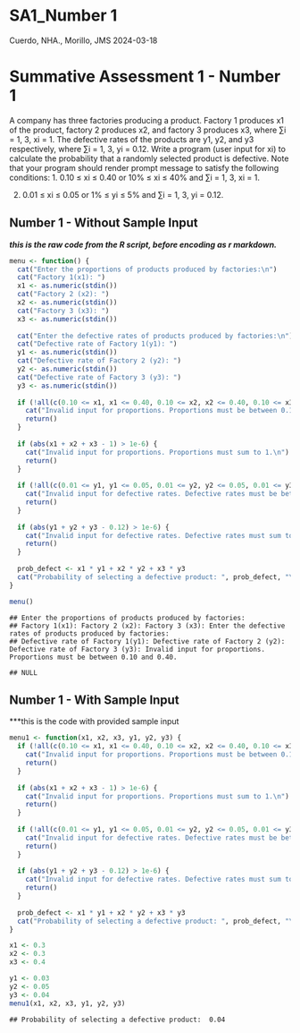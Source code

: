 SA1_Number 1
================
Cuerdo, NHA., Morillo, JMS
2024-03-18

# Summative Assessment 1 - Number 1

A company has three factories producing a product. Factory 1 produces x1
of the product, factory 2 produces x2, and factory 3 produces x3, where
∑i = 1, 3, xi = 1. The defective rates of the products are y1, y2, and
y3 respectively, where ∑i = 1, 3, yi = 0.12. Write a program (user input
for xi) to calculate the probability that a randomly selected product is
defective. Note that your program should render prompt message to
satisfy the following conditions: 1. 0.10 ≤ xi ≤ 0.40 or 10% ≤ xi ≤ 40%
and ∑i = 1, 3, xi = 1.

2.  0.01 ≤ xi ≤ 0.05 or 1% ≤ yi ≤ 5% and ∑i = 1, 3, yi = 0.12.

## Number 1 - Without Sample Input

***this is the raw code from the R script, before encoding as r
markdown.***

``` r
menu <- function() {
  cat("Enter the proportions of products produced by factories:\n")
  cat("Factory 1(x1): ")
  x1 <- as.numeric(stdin())
  cat("Factory 2 (x2): ")
  x2 <- as.numeric(stdin())
  cat("Factory 3 (x3): ")
  x3 <- as.numeric(stdin())
  
  cat("Enter the defective rates of products produced by factories:\n")
  cat("Defective rate of Factory 1(y1): ")
  y1 <- as.numeric(stdin())
  cat("Defective rate of Factory 2 (y2): ")
  y2 <- as.numeric(stdin())
  cat("Defective rate of Factory 3 (y3): ")
  y3 <- as.numeric(stdin())
  
  if (!all(c(0.10 <= x1, x1 <= 0.40, 0.10 <= x2, x2 <= 0.40, 0.10 <= x3, x3 <= 0.40))) {
    cat("Invalid input for proportions. Proportions must be between 0.10 and 0.40.\n")
    return()
  }
  
  if (abs(x1 + x2 + x3 - 1) > 1e-6) {
    cat("Invalid input for proportions. Proportions must sum to 1.\n")
    return()
  }
  
  if (!all(c(0.01 <= y1, y1 <= 0.05, 0.01 <= y2, y2 <= 0.05, 0.01 <= y3, y3 <= 0.05))) {
    cat("Invalid input for defective rates. Defective rates must be between 0.01 and 0.05.\n")
    return()
  }
  
  if (abs(y1 + y2 + y3 - 0.12) > 1e-6) {
    cat("Invalid input for defective rates. Defective rates must sum to 0.12.\n")
    return()
  }
  
  prob_defect <- x1 * y1 + x2 * y2 + x3 * y3
  cat("Probability of selecting a defective product: ", prob_defect, "\n")
}

menu()
```

    ## Enter the proportions of products produced by factories:
    ## Factory 1(x1): Factory 2 (x2): Factory 3 (x3): Enter the defective rates of products produced by factories:
    ## Defective rate of Factory 1(y1): Defective rate of Factory 2 (y2): Defective rate of Factory 3 (y3): Invalid input for proportions. Proportions must be between 0.10 and 0.40.

    ## NULL

## Number 1 - With Sample Input

\*\*\*this is the code with provided sample input

``` r
menu1 <- function(x1, x2, x3, y1, y2, y3) {
  if (!all(c(0.10 <= x1, x1 <= 0.40, 0.10 <= x2, x2 <= 0.40, 0.10 <= x3, x3 <= 0.40))) {
    cat("Invalid input for proportions. Proportions must be between 0.10 and 0.40.\n")
    return()
  }
  
  if (abs(x1 + x2 + x3 - 1) > 1e-6) {
    cat("Invalid input for proportions. Proportions must sum to 1.\n")
    return()
  }
  
  if (!all(c(0.01 <= y1, y1 <= 0.05, 0.01 <= y2, y2 <= 0.05, 0.01 <= y3, y3 <= 0.05))) {
    cat("Invalid input for defective rates. Defective rates must be between 0.01 and 0.05.\n")
    return()
  }
  
  if (abs(y1 + y2 + y3 - 0.12) > 1e-6) {
    cat("Invalid input for defective rates. Defective rates must sum to 0.12.\n")
    return()
  }
  
  prob_defect <- x1 * y1 + x2 * y2 + x3 * y3
  cat("Probability of selecting a defective product: ", prob_defect, "\n")
}
```

``` r
x1 <- 0.3
x2 <- 0.3
x3 <- 0.4

y1 <- 0.03
y2 <- 0.05
y3 <- 0.04
menu1(x1, x2, x3, y1, y2, y3)
```

    ## Probability of selecting a defective product:  0.04
